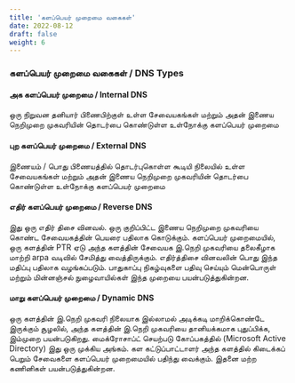 ```yaml
---
title: 'களப்பெயர் முறைமை வகைகள்'
date: 2022-08-12
draft: false
weight: 6
---
```


### களப்பெயர் முறைமை வகைகள் / DNS Types

#### அக களப்பெயர் முறைமை / Internal DNS
ஒரு நிறுவன தனியார் பிணைபிற்குள் உள்ள சேவையகங்கள் மற்றும் அதன் இணைய நெறிமுறை முகவரியின் தொடர்பை கொண்டுள்ள உள்நோக்கு களப்பெயர் முறைமை

#### புற களப்பெயர் முறைமை / External DNS
இணையம் / பொது பிணையத்தில் தொடர்புகொள்ள கூடியி நிலையில் உள்ள  சேவையகங்கள் மற்றும் அதன் இணைய நெறிமுறை முகவரியின் தொடர்பை கொண்டுள்ள உள்நோக்கு களப்பெயர் முறைமை

#### எதிர் களப்பெயர் முறைமை / Reverse DNS
இது ஒரு எதிர் திசை வினவல். ஒரு குறிப்பிட்ட இணைய நெறிமுறை முகவரியை கொண்ட சேவையகத்தின் பெயரை பதிலாக கொடுக்கும். களப்பெயர் முறைமையில், ஒரு களத்தின் PTR ஏடு அந்த களத்தின் சேவையக இ.நெறி முகவரியை தலைகீழாக மாற்றி arpa வடிவில் சேமித்து வைத்திருக்கும். எதிர்த்திசை வினவலின் பொது இந்த மதிப்பு பதிலாக வழங்கப்படும். பாதுகாப்பு நிகழ்வுகளை பதிவு செய்யும் மென்பொருள் மற்றும் மின்னஞ்சல் நுழைவாயில்கள் இந்த முறையை பயன்படுத்துகின்றன.

#### மாறு களப்பெயர் முறைமை / Dynamic DNS
ஒரு களத்தின் இ.நெறி முகவரி நிலையாக இல்லாமல் அடிக்கடி மாறிக்கொண்டே இருக்கும் சூழலில், அந்த களத்தின் இ.நெறி முகவரியை தானியக்கமாக புதுப்பிக்க, இம்முறை பயன்படுகிறது. மைக்ரோசாப்ட் செயற்படு கோப்பகத்தில் (Microsoft Active Directory) இது ஒரு முக்கிய அங்கம். கள கட்டுப்பாட்டாளர் அந்த களத்தில் கிடைக்கப் பெறும் சேவைகளை களப்பெயர் முறைமையில் பதிந்து வைக்கும். இதனை மற்ற கணினிகள் பயன்படுத்துகின்றன. 